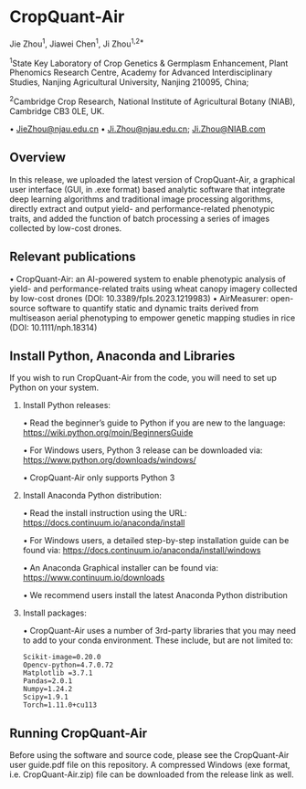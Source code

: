 # CropQuant-Air

Jie Zhou<sup>1</sup>, Jiawei Chen<sup>1</sup>, Ji Zhou<sup>1,2*</sup>

<sup>1</sup>State Key Laboratory of Crop Genetics & Germplasm Enhancement, Plant Phenomics Research Centre, Academy for Advanced Interdisciplinary Studies, Nanjing Agricultural University, Nanjing 210095, China;

<sup>2</sup>Cambridge Crop Research, National Institute of Agricultural Botany (NIAB), Cambridge CB3 0LE, UK.

•	JieZhou@njau.edu.cn
•	Ji.Zhou@njau.edu.cn; Ji.Zhou@NIAB.com


## Overview
In this release, we uploaded the latest version of CropQuant-Air, a graphical user interface (GUI, in .exe format) based analytic software that integrate deep learning algorithms and traditional image processing algorithms, directly extract and output yield- and performance-related phenotypic traits, and added the function of batch processing a series of images collected by low-cost drones.

## Relevant publications 
•	CropQuant-Air: an AI-powered system to enable phenotypic analysis of yield- and performance-related traits using wheat canopy imagery collected by low-cost drones (DOI: 10.3389/fpls.2023.1219983)
•	AirMeasurer: open-source software to quantify static and dynamic traits derived from multiseason aerial phenotyping to empower genetic mapping studies in rice (DOI: 10.1111/nph.18314)


## Install Python, Anaconda and Libraries
If you wish to run CropQuant-Air from the code, you will need to set up Python on your system. 

1. Install Python releases:
   
   •	Read the beginner’s guide to Python if you are new to the language: 
   https://wiki.python.org/moin/BeginnersGuide
   
   •	For Windows users, Python 3 release can be downloaded via: 
   https://www.python.org/downloads/windows/
   
   •	CropQuant-Air only supports Python 3

2. Install Anaconda Python distribution:
   
   •	Read the install instruction using the URL: https://docs.continuum.io/anaconda/install
   
   •	For Windows users, a detailed step-by-step installation guide can be found via: 
   https://docs.continuum.io/anaconda/install/windows 
   
   •	An Anaconda Graphical installer can be found via: 
   https://www.continuum.io/downloads

   •	We recommend users install the latest Anaconda Python distribution

3. Install packages:

   • CropQuant-Air uses a number of 3rd-party libraries that you may need to add to your conda environment.
   These include, but are not limited to:
   
       Scikit-image=0.20.0
       Opencv-python=4.7.0.72
       Matplotlib =3.7.1
       Pandas=2.0.1
       Numpy=1.24.2
       Scipy=1.9.1
       Torch=1.11.0+cu113

## Running CropQuant-Air

Before using the software and source code, please see the CropQuant-Air user guide.pdf file on this repository. A compressed Windows (exe format, i.e. CropQuant-Air.zip) file can be downloaded from the release link as well.
